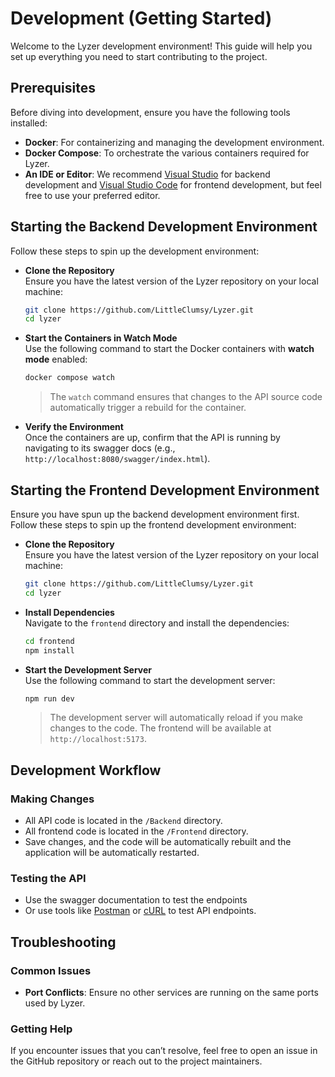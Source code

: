 # Development (Getting Started)

Welcome to the Lyzer development environment! This guide will help you set up everything you need to start contributing to the project.

## Prerequisites  

Before diving into development, ensure you have the following tools installed:  

- **Docker**: For containerizing and managing the development environment.  
- **Docker Compose**: To orchestrate the various containers required for Lyzer.  
- **An IDE or Editor**: We recommend [Visual Studio](https://visualstudio.microsoft.com/) for backend development and [Visual Studio Code](https://code.visualstudio.com/) for frontend development, but feel free to use your preferred editor.

## Starting the Backend Development Environment  

Follow these steps to spin up the development environment:  

- **Clone the Repository**  
   Ensure you have the latest version of the Lyzer repository on your local machine:  

   ```bash  
   git clone https://github.com/LittleClumsy/Lyzer.git  
   cd lyzer  
   ```

- **Start the Containers in Watch Mode**  
   Use the following command to start the Docker containers with **watch mode** enabled:

   ```bash  
   docker compose watch
   ```  

   > The `watch` command ensures that changes to the API source code automatically trigger a rebuild for the container.  

- **Verify the Environment**  
   Once the containers are up, confirm that the API is running by navigating to its swagger docs (e.g., `http://localhost:8080/swagger/index.html`).

## Starting the Frontend Development Environment  

Ensure you have spun up the backend development environment first. Follow these steps to spin up the frontend development environment:  

- **Clone the Repository**  
   Ensure you have the latest version of the Lyzer repository on your local machine:  

   ```bash  
   git clone https://github.com/LittleClumsy/Lyzer.git  
   cd lyzer  
   ```

- **Install Dependencies**  
   Navigate to the `frontend` directory and install the dependencies:

   ```bash  
   cd frontend  
   npm install  
   ```

- **Start the Development Server**  
   Use the following command to start the development server:

   ```bash  
   npm run dev  
   ```

   > The development server will automatically reload if you make changes to the code. The frontend will be available at `http://localhost:5173`.

## Development Workflow  

### Making Changes  

   - All API code is located in the `/Backend` directory.
   - All frontend code is located in the `/Frontend` directory.
   - Save changes, and the code will be automatically rebuilt and the application will be automatically restarted.

### Testing the API  

- Use the swagger documentation to test the endpoints
- Or use tools like [Postman](https://www.postman.com/) or [cURL](https://curl.se/) to test API endpoints.

## Troubleshooting  

### Common Issues  

- **Port Conflicts**: Ensure no other services are running on the same ports used by Lyzer.  

### Getting Help  

If you encounter issues that you can’t resolve, feel free to open an issue in the GitHub repository or reach out to the project maintainers.
